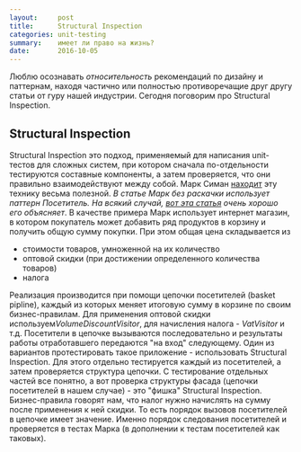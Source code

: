 ```yaml
---
layout:     post
title:      Structural Inspection
categories: unit-testing
summary:    имеет ли право на жизнь?
date:       2016-10-05
---
```


Люблю осознавать *относительность* рекомендаций по дизайну и паттернам, находя частично или полностью противоречащие друг другу статьи от гуру нашей индустрии. Сегодня поговорим про Structural Inspection.

## Structural Inspection

Structural Inspection это подход, применяемый для написания unit-тестов для сложных систем, при котором сначала по-отдельности тестируются составные компоненты, а затем проверяется, что они правильно взаимодействуют между собой. Марк Симан [находит][ploeh-si] эту технику весьма полезной. *В статье Марк без раскачки использует паттерн Посетитель. На всякий случай, [вот эта статья][visitor-pattern] очень хорошо его объясняет*.
В качестве примера Марк использует интернет магазин, в котором покупатель может добавить ряд продуктов в корзину и получить общую сумму покупки. При этом общая цена складывается из

- стоимости товаров, умноженной на их количество
- оптовой скидки (при достижении определенного количества товаров)
- налога

Реализация производится при помощи цепочки посетителей (basket pipline), каждый из которых меняет итоговую сумму в корзине по своим бизнес-правилам. Для применения оптовой скидки используем*VolumeDiscountVisitor*, для начисления налога - *VatVisitor* и т.д. Посетители в цепочке вызываются последовательно и результаты работы отработавшего передаются "на вход" следующему. 
Один из вариантов протестировать такое приложение - использовать Structural Inspection. Для этого отдельно тестируется каждый из посетителей, а затем проверяется структура цепочки. С тестирование отдельных частей все понятно, а вот проверка структуры фасада (цепочки посетителей в нашем случае) - это "фишка" Structural Inspection. 
Бизнес-правила говорят нам, что налог нужно начислять на сумму после применения к ней скидки. То есть порядок вызовов посетителей в цепочке имеет значение. Именно порядок следования посетителей и проверяется в тестах Марка (в дополнении к тестам посетителей как таковых).

[ploeh-si]: http://blog.ploeh.dk/2013/04/04/structural-inspection/
[visitor-pattern]: http://www.codeproject.com/Articles/588882/The-Visitor-Pattern-Explained